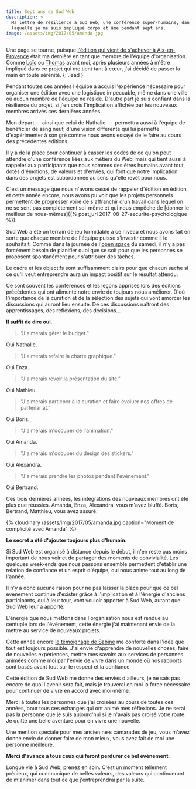 ```yaml
---
title: Sept ans de Sud Web
description: >
  Ma lettre de résilience à Sud Web, une conférence super-humaine, dan
  laquelle je me suis impliqué corps et âme pendant sept ans.
image: /assets/img/2017/05/amanda.jpg
---
```


Une page se tourne, puisque [l'édition qui vient de s'achever à
Aix-en-Provence](https://sudweb.fr/2017/) était ma dernière en tant que membre
de l'équipe d'organisation. Comme [Loïc](http://loic.mathaud.fr/) ou
[Thomas](https://oncletom.io/) avant moi, après plusieurs années à m'être
impliqué dans ce projet qui me tient tant à cœur, j'ai décidé de passer la main
en toute sérénité.
{: .lead }

Pendant toutes ces années l'équipe a acquis l'expérience nécessaire pour
organiser une édition avec une logistique impeccable, même dans une ville où
aucun membre de l'équipe ne réside. D'autre part je suis confiant dans la
résilience du projet, si j'en crois l'implication affichée par les nouveaux
membres arrivés ces dernières années.

Mon départ — ainsi que celui de Nathalie —  permettra aussi à l'équipe de
bénéficier de sang neuf, d'une vision différente qui lui permette d'expérimenter
à son gré comme nous avons essayé de le faire au cours des précédentes éditions.

Il y a de la place pour continuer à casser les codes de ce qu'on peut attendre
d'une conférence liées aux métiers du Web, mais qui tient aussi à rappeler aux
participants que nous sommes des êtres humains avant tout, dotés d'émotions, de
valeurs et d'envies, qui font que notre implication dans des projets est
subordonnée au sens qu'elle revêt pour nous.

C'est un message que nous n'avons cessé de rappeler d'édition en édition, et
cette année encore, nous avons pu voir que les projets personnels permettent de
progresser voire de s'affranchir d'un travail dans lequel on ne se sent pas
complètement soi-même et qui nous empêche de [donner le meilleur de
nous-mêmes]({% post_url 2017-08-27-securite-psychologique %}).

Sud Web a été un terrain de jeu formidable à ce niveau et nous avons fait en
sorte que chaque membre de l'équipe puisse s'investir comme il le souhaitait.
Comme dans la journée de l'[open
space](https://medium.com/arpinum/les-conf%C3%A9rences-open-spaces-7a0859757729)
du samedi, il n'y a pas forcément besoin de planifier quoi que se soit pour que
les personnes se proposent spontanément pour s'attribuer des tâches.

Le cadre et les objectifs sont suffisamment clairs pour que chacun sache si ce
qu'il veut entreprendre aura un impact positif sur le résultat attendu.

Ce sont souvent les conférences et les leçons apprises lors des éditions
précédentes qui ont alimenté notre envie de toujours nous améliorer. D'où
l'importance de la curation et de la sélection des sujets qui vont amorcer les
discussions qui auront lieu ensuite. De ces discussions naîtront des
apprentissages, des réflexions, des décisions…

**Il suffit de dire oui**.

> "J'aimerais gérer le budget."

Oui Nathalie.

> "J'aimerais refaire la charte graphique."

Oui Enza.

> "J'aimerais revoir la présentation du site."

Oui Mathieu.

> "J'aimerais particper à la curation et faire évoluer nos offres de
> partenariat."

Oui Boris.

> "J'aimerais m'occuper de l'animation."

Oui Amanda.

> "J'aimerais m'occuper du design des stickers."

Oui Alexandra.

> "J'aimerais prendre les photos pendant l'évènement."

Oui Bertrand.

Ces trois dernières années, les intégrations des nouveaux membres ont été plus
que réussies. Amanda, Enza, Alexandra, vous m'avez bluffé. Boris, Bertrand,
Matthieu, vous avez assuré.

{% cloudinary /assets/img/2017/05/amanda.jpg caption="Moment de complicité avec Amanda" %}

**Le secret a été d'ajouter toujours plus d'humain**.

Si Sud Web est organisé à distance depuis le début, il n'en reste pas moins
important de nous voir et de partager des moments de convivialité. Les quelques
week-ends que nous passons ensemble permettent d'établir une relation de
confiance et un esprit d'équipe, qui nous anime tout au long de l'année.

Il n'y a donc aucune raison pour ne pas laisser la place pour que ce bel
évènement continue d'exister grâce à l'implication et à l'énergie d'anciens
participants, qui à leur tour, vont vouloir apporter à Sud Web, autant que Sud
Web leur a apporté.

L'énergie que nous mettons dans l'organisation nous est rendue au centuple lors
de l'évènement, cette énergie j'ai maintenant envie de la mettre au service de
nouveaux projets.

Cette année encore [le témoignage de
Sabine](https://medium.com/startup-grind/why-im-quitting-my-5-y-o-successful-startup-b88c17937d54)
me conforte dans l'idée que tout est toujours possible. J'ai envie d'apprendre
de nouvelles choses, faire de nouvelles expériences, mettre mes savoirs aux
services de personnes animées comme moi par l'envie de vivre dans un monde où
nos rapports sont basés avant tout sur le respect et la confiance.

Cette édition de Sud Web me donne des envies d'ailleurs, je ne sais pas encore
de quoi l'avenir sera fait, mais je trouverai en moi la force nécessaire pour
continuer de vivre en accord avec moi-même.

Merci à toutes les personnes que j'ai croisées au cours de toutes ces années,
pour tous ces échanges qui ont animé mes réflexions. Je ne serai pas la personne
que je suis aujourd'hui si je n'avais pas croisé votre route. Je quitte une
belle aventure pour en vivre une nouvelle.

Une mention spéciale pour mes ancien·ne·s camarades de jeu, vous m'avez donné
envie de donner faire de mon mieux, vous avez fait de moi une personne
meilleure.

**Merci d'avance à tous ceux qui feront perdurer ce bel évènement**.

Longue vie à Sud Web, prenez en soin. C'est un moment tellement précieux, qui
communique de belles valeurs, des valeurs qui continueront de m'animer dans tout
ce que j'entreprendrai par la suite.
